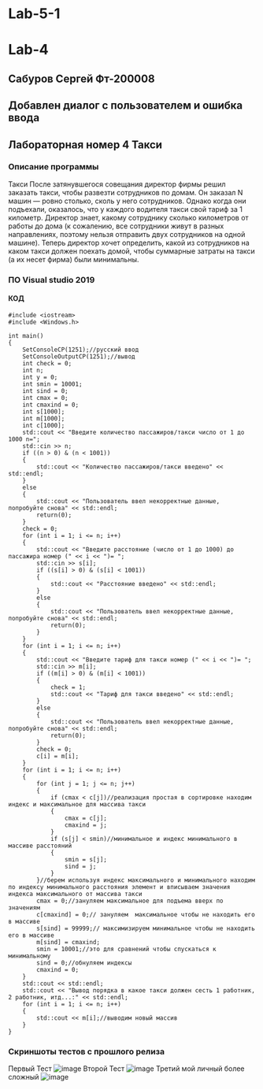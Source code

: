 # Lab-5-1
# Lab-4
## Сабуров Сергей Фт-200008
## Добавлен диалог с пользователем и ошибка ввода
## Лабораторная номер 4 Такси
### Описание программы
Такси
После затянувшегося совещания директор фирмы решил заказать такси, чтобы развезти сотрудников по домам. Он заказал N машин — ровно столько, сколь у него сотрудников.
Однако когда они подъехали, оказалось, что у каждого водителя такси свой тариф за 1 километр. Директор знает, какому сотруднику сколько километров от работы до дома
(к сожалению, все сотрудники живут в разных направлениях, поэтому нельзя отправить двух сотрудников на одной машине). Теперь директор хочет определить,
какой из сотрудников на каком такси должен поехать домой, чтобы суммарные затраты на такси (а их несет фирма) были минимальны.
### ПО Visual studio 2019
#### КОД
```
#include <iostream>
#include <Windows.h>

int main()
{
    SetConsoleCP(1251);//русский ввод
    SetConsoleOutputCP(1251);//вывод
    int check = 0;
    int n;
    int y = 0;
    int smin = 10001;
    int sind = 0;
    int cmax = 0;
    int cmaxind = 0;
    int s[1000];
    int m[1000];
    int c[1000];
    std::cout << "Введите количество пассажиров/такси число от 1 до 1000 n=";
    std::cin >> n;
    if ((n > 0) & (n < 1001))
    {
        std::cout << "Количество пассажиров/такси введено" << std::endl;
    }
    else
    {
        std::cout << "Пользователь ввел некорректные данные, попробуйте снова" << std::endl;
        return(0);
    }
    check = 0;
    for (int i = 1; i <= n; i++)
    {
        std::cout << "Введите расстояние (число от 1 до 1000) до пассажира номер (" << i << ")= ";
        std::cin >> s[i];
        if ((s[i] > 0) & (s[i] < 1001))
        {
            std::cout << "Расстояние введено" << std::endl;
        }
        else
        {
            std::cout << "Пользователь ввел некорректные данные, попробуйте снова" << std::endl;
            return(0);
        }
    }
    for (int i = 1; i <= n; i++)
    {
        std::cout << "Введите тариф для такси номер (" << i << ")= ";
        std::cin >> m[i];
        if ((m[i] > 0) & (m[i] < 1001))
        {
            check = 1;
            std::cout << "Тариф для такси введено" << std::endl;
        }
        else
        {
            std::cout << "Пользователь ввел некорректные данные, попробуйте снова" << std::endl;
            return(0);
        }
        check = 0;
        c[i] = m[i];
    }
    for (int i = 1; i <= n; i++)
    {
        for (int j = 1; j <= n; j++)
        {
            if (cmax < c[j])//реализация простая в сортировке находим индекс и максимальное для массива такси
            {
                cmax = c[j];
                cmaxind = j;
            }
            if (s[j] < smin)//минимальное и индекс минимального в массиве расстояний
            {
                smin = s[j];
                sind = j;
            }
        }//берем используя индекс максимального и минимального находим по индексу минимального расстояния элемент и вписываем значения индекса максимального от массива такси
        cmax = 0;//зануляем максимальное для подъема вверх по значениям
        c[cmaxind] = 0;// зануляем  максимальное чтобы не находить его в массиве
        s[sind] = 99999;// максимизируем минимальное чтобы не находить его в массиве
        m[sind] = cmaxind;
        smin = 10001;//это для сравнений чтобы спускаться к минимальному
        sind = 0;//обнуляем индексы
        cmaxind = 0;
    }
    std::cout << std::endl;
    std::cout << "Вывод порядка в какое такси должен сесть 1 работник, 2 работник, итд...:" << std::endl;
    for (int i = 1; i <= n; i++)
    {
        std::cout << m[i];//выводим новый массив
    }
}
```
### Скриншоты тестов с прошлого релиза
Первый Тест
![image](https://user-images.githubusercontent.com/90544365/135321380-f5cccbd7-3df1-4600-9269-e72dbad3b459.png)
Второй Тест
![image](https://user-images.githubusercontent.com/90544365/135321518-32865bd0-b2f5-4232-80b6-d5acaac9cbd0.png)
Третий мой личный более сложный
![image](https://user-images.githubusercontent.com/90544365/135321734-8f61cc85-f99e-4ca9-ba8d-a67f8af8d84d.png)
